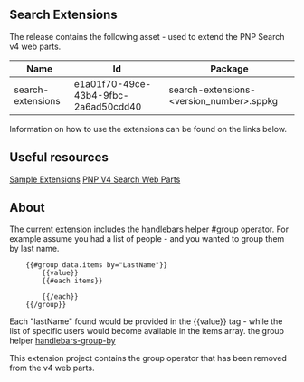 ## Search Extensions

The release contains the following asset - used to extend the PNP Search v4 web parts.

| Name              | Id                                   | Package |
| ----------------- | ------------------------------------ | ------- |
| search-extensions | e1a01f70-49ce-43b4-9fbc-2a6ad50cdd40 | search-extensions-<version_number>.sppkg |

Information on how to use the extensions can be found on the links below.

## Useful resources

[Sample Extensions](https://github.com/microsoft-search/pnp-modern-search-extensibility-samples/tree/main)
[PNP V4 Search Web Parts](https://microsoft-search.github.io/pnp-modern-search/extensibility/)

## About

The current extension includes the handlebars helper #group operator. For example assume you had a list of people - and you wanted to group them by last name.

```
    {{#group data.items by="LastName"}}
        {{value}}
        {{#each items}}

        {{/each}}
    {{/group}}
```

Each "lastName" found would be provided in the {{value}} tag - while the list of specific users would become available in the items array. the group helper [handlebars-group-by](https://github.com/shannonmoeller/handlebars-group-by)

This extension project contains the group operator that has been removed from the v4 web parts.
